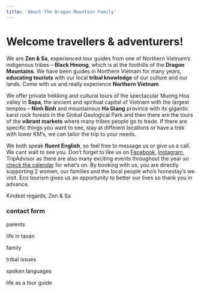 ```yaml
---
title: 'About The Dragon Mountain Family'
---
```


# Welcome travellers & adventurers!

We are **Zen & Sa**, experienced tour guides from one of Northern Vietnam’s indigenous tribes – **Black Hmong**, which is at the foothills of the **Dragon Mountains**. We have been guides in Northern Vietnam for many years, **educating tourists** with our local **tribal knowledge** of our culture and our lands. Come with us and really experience **Northern Vietnam**.

We offer private trekking and cultural tours of the spectacular Muong Hoa valley in **Sapa**, the ancient and spiritual capital of Vietnam with the largest temples – **Ninh Binh** and mountainous **Ha Giang** province with its gigantic karst rock forests in the Global Geological Park and then there are the tours of the **vibrant markets** where many tribes people go to trade. If there are specific things you want to see, stay at different locations or have a trek with lower KM’s, we can tailor the trip to your needs. 

We both speak **fluent English**, so feel free to message us or give us a call. We cant wait to see you. Don’t forget to like us on [Facebook](https://facebook.com/dragonmountainfamily/),  [Instagram](https://instagram.com/dragonmountainfamily/), TripAdvisor as there are also many exciting events throughout the year so [check the calendar](/information/calendar/) for what’s on. By booking with us, you are directly supporting 2 women, our families and the local people who’s homestay’s we visit. Eco tourism gives us an opportunity to better our lives so thank you in advance.

Kindest regards, Zen & Sa

### contact form

parents

life in tavan

family

tribal issues

spoken languages

life as a tour guide

